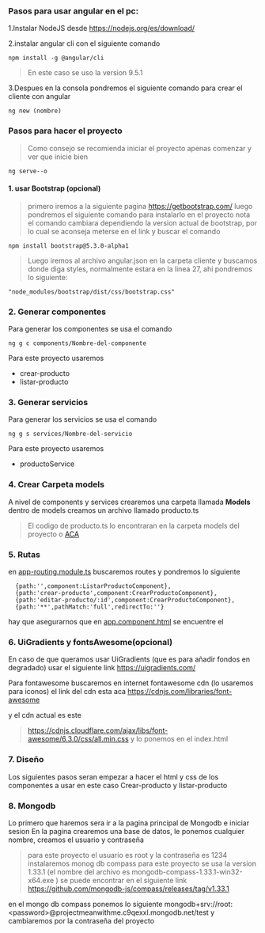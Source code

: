### Pasos para usar angular en el pc:

1.Instalar NodeJS desde https://nodejs.org/es/download/

2.instalar angular cli con el siguiente comando

```
npm install -g @angular/cli
```

>En este caso se uso la version 9.5.1

3.Despues en la consola pondremos el siguiente comando para crear el cliente con angular

```
ng new (nombre)
```

### Pasos para hacer el proyecto
>Como consejo se recomienda iniciar el proyecto apenas comenzar y ver que inicie bien
```
ng serve--o
```
#### 1. usar Bootstrap (opcional) 
>primero iremos a la siguiente pagina https://getbootstrap.com/
luego pondremos el siguiente comando para instalarlo en el proyecto
>nota el comando cambiara dependiendo la version actual de bootstrap, por lo cual se aconseja meterse en el link y buscar el comando
```
npm install bootstrap@5.3.0-alpha1
```
>Luego iremos al archivo angular.json en la carpeta cliente y buscamos donde diga styles, normalmente estara en la linea 27, ahi pondremos lo siguiente:
```
"node_modules/bootstrap/dist/css/bootstrap.css"
```

### 2. Generar componentes
Para generar los componentes se usa el comando
```
ng g c components/Nombre-del-componente
```
Para este proyecto usaremos
- crear-producto
- listar-producto

### 3. Generar servicios
Para generar los servicios se usa el comando
```
ng g s services/Nombre-del-servicio
```
Para este proyecto usaremos
- productoService

### 4. Crear Carpeta models
A nivel de components y services crearemos una carpeta llamada **Models**
dentro de models creamos un archivo llamado producto.ts
>El codigo de producto.ts lo encontraran en la carpeta models del proyecto o [ACA](https://github.com/notsapien/Clases-de-Richard/blob/main/cliente-angular/src/app/models/producto.ts)

### 5. Rutas
en [app-routing.module.ts](https://github.com/notsapien/Clases-de-Richard/blob/main/cliente-angular/src/app/app-routing.module.ts) buscaremos routes y pondremos lo siguiente
```
  {path:'',component:ListarProductoComponent},
  {path:'crear-producto',component:CrearProductoComponent},
  {path:'editar-producto/:id',component:CrearProductoComponent},
  {path:'**',pathMatch:'full',redirectTo:''}
```

hay que asegurarnos que en [app.component.html](https://github.com/notsapien/Clases-de-Richard/blob/main/cliente-angular/src/app/app.component.html) se encuentre el <router-outlet></router-outlet>

### 6. UiGradients y fontsAwesome(opcional)

En caso de que queramos usar UiGradients (que es para añadir fondos en degradado) usar el siguiente link 
https://uigradients.com/

Para fontawesome buscaremos en internet fontawesome cdn (lo usaremos para iconos) el link del cdn esta aca
https://cdnjs.com/libraries/font-awesome

y el cdn actual es este
>https://cdnjs.cloudflare.com/ajax/libs/font-awesome/6.3.0/css/all.min.css
 y lo ponemos en el index.html

 ### 7. Diseño
 Los siguientes pasos seran empezar a hacer el html y css de los componentes a usar en este caso
 Crear-producto y listar-producto

### 8. Mongodb

Lo primero que haremos sera ir a la pagina principal de Mongodb e iniciar sesion
En la pagina crearemos una base de datos, le ponemos cualquier nombre, creamos el usuario y contraseña
>para este proyecto el usuario es root y la contraseña es 1234
instalaremos monog db compass
>para este proyecto se usa la version 1.33.1 (el nombre del archivo es mongodb-compass-1.33.1-win32-x64.exe
) se puede encontrar en el siguiente link https://github.com/mongodb-js/compass/releases/tag/v1.33.1

en el mongo db compass ponemos lo siguiente
mongodb+srv://root:\<password\>@projectmeanwithme.c9qexxl.mongodb.net/test
y cambiaremos <password> por la contraseña del proyecto

